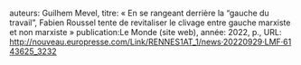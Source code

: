 auteurs: Guilhem Mevel, 
titre: « En se rangeant derrière la “gauche du travail”, Fabien Roussel tente de revitaliser le clivage entre gauche marxiste et non marxiste »
publication:Le Monde (site web), 
année: 2022, 
p.,
URL: http://nouveau.europresse.com/Link/RENNES1AT_1/news·20220929·LMF·6143625_3232

